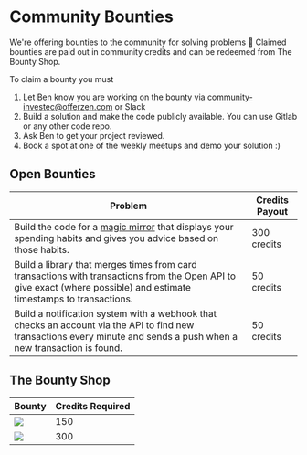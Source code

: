# Community Bounties

We're offering bounties to the community for solving problems 👾  Claimed bounties are paid out in community credits and can be redeemed from The Bounty Shop.

To claim a bounty you must

1. Let Ben know you are working on the bounty via [community-investec@offerzen.com](community-investec@offerzen.com) or Slack
2. Build a solution and make the code publicly available. You can use Gitlab or any other code repo.
3. Ask Ben to get your project reviewed.
4. Book a spot at one of the weekly meetups and demo your solution :)

## Open Bounties

|Problem|Credits Payout|
|-|-|
|Build the code for a [magic mirror](https://magicmirror.builders/) that displays your spending habits and gives you advice based on those habits.|300 credits|
|Build a library that merges times from card transactions with transactions from the Open API to give exact (where possible) and estimate timestamps to transactions.| 50 credits|
|Build a notification system with a webhook that checks an account via the API to find new transactions every minute and sends a push when a new transaction is found.|50 credits|

## The Bounty Shop

|Bounty|Credits Required|
|-|-|
|![](https://www.pishop.co.za/store/image/thumbnails/19/48/Pi48_jpg-103566-380x380.jpg)|150|
|![](https://i.imgur.com/WeHlXv1.jpg)|300|